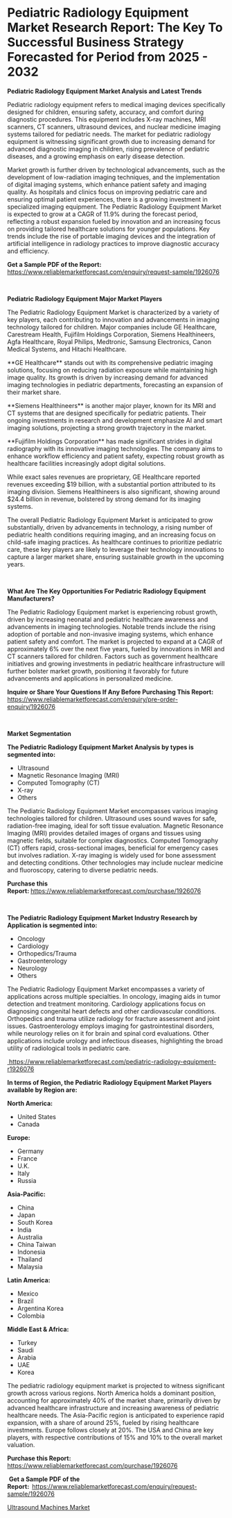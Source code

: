 <p><h1>Pediatric Radiology Equipment Market Research Report: The Key To Successful Business Strategy Forecasted for Period from 2025 - 2032</h1></p><p><strong>Pediatric Radiology Equipment Market Analysis and Latest Trends</strong></p>
<p><p>Pediatric radiology equipment refers to medical imaging devices specifically designed for children, ensuring safety, accuracy, and comfort during diagnostic procedures. This equipment includes X-ray machines, MRI scanners, CT scanners, ultrasound devices, and nuclear medicine imaging systems tailored for pediatric needs. The market for pediatric radiology equipment is witnessing significant growth due to increasing demand for advanced diagnostic imaging in children, rising prevalence of pediatric diseases, and a growing emphasis on early disease detection.</p><p>Market growth is further driven by technological advancements, such as the development of low-radiation imaging techniques, and the implementation of digital imaging systems, which enhance patient safety and imaging quality. As hospitals and clinics focus on improving pediatric care and ensuring optimal patient experiences, there is a growing investment in specialized imaging equipment. The Pediatric Radiology Equipment Market is expected to grow at a CAGR of 11.9% during the forecast period, reflecting a robust expansion fueled by innovation and an increasing focus on providing tailored healthcare solutions for younger populations. Key trends include the rise of portable imaging devices and the integration of artificial intelligence in radiology practices to improve diagnostic accuracy and efficiency.</p></p>
<p><strong>Get a Sample PDF of the Report:&nbsp;</strong> <a href="https://www.reliablemarketforecast.com/enquiry/request-sample/1926076?utm_campaign=1888&utm_medium=2&utm_source=Github&utm_content=ia&utm_term=15012025&utm_id=pediatric-radiology-equipment">https://www.reliablemarketforecast.com/enquiry/request-sample/1926076</a></p>
<p>&nbsp;</p>
<p><strong>Pediatric Radiology Equipment Major Market Players</strong></p>
<p><p>The Pediatric Radiology Equipment Market is characterized by a variety of key players, each contributing to innovation and advancements in imaging technology tailored for children. Major companies include GE Healthcare, Carestream Health, Fujifilm Holdings Corporation, Siemens Healthineers, Agfa Healthcare, Royal Philips, Medtronic, Samsung Electronics, Canon Medical Systems, and Hitachi Healthcare.</p><p>**GE Healthcare** stands out with its comprehensive pediatric imaging solutions, focusing on reducing radiation exposure while maintaining high image quality. Its growth is driven by increasing demand for advanced imaging technologies in pediatric departments, forecasting an expansion of their market share.</p><p>**Siemens Healthineers** is another major player, known for its MRI and CT systems that are designed specifically for pediatric patients. Their ongoing investments in research and development emphasize AI and smart imaging solutions, projecting a strong growth trajectory in the market.</p><p>**Fujifilm Holdings Corporation** has made significant strides in digital radiography with its innovative imaging technologies. The company aims to enhance workflow efficiency and patient safety, expecting robust growth as healthcare facilities increasingly adopt digital solutions.</p><p>While exact sales revenues are proprietary, GE Healthcare reported revenues exceeding $19 billion, with a substantial portion attributed to its imaging division. Siemens Healthineers is also significant, showing around $24.4 billion in revenue, bolstered by strong demand for its imaging systems.</p><p>The overall Pediatric Radiology Equipment Market is anticipated to grow substantially, driven by advancements in technology, a rising number of pediatric health conditions requiring imaging, and an increasing focus on child-safe imaging practices. As healthcare continues to prioritize pediatric care, these key players are likely to leverage their technology innovations to capture a larger market share, ensuring sustainable growth in the upcoming years.</p></p>
<p>&nbsp;</p>
<p><strong>What Are The Key Opportunities For Pediatric Radiology Equipment Manufacturers?</strong></p>
<p><p>The Pediatric Radiology Equipment market is experiencing robust growth, driven by increasing neonatal and pediatric healthcare awareness and advancements in imaging technologies. Notable trends include the rising adoption of portable and non-invasive imaging systems, which enhance patient safety and comfort. The market is projected to expand at a CAGR of approximately 6% over the next five years, fueled by innovations in MRI and CT scanners tailored for children. Factors such as government healthcare initiatives and growing investments in pediatric healthcare infrastructure will further bolster market growth, positioning it favorably for future advancements and applications in personalized medicine.</p></p>
<p><strong>Inquire or Share Your Questions If Any Before Purchasing This Report:</strong> <a href="https://www.reliablemarketforecast.com/enquiry/pre-order-enquiry/1926076?utm_campaign=1888&utm_medium=2&utm_source=Github&utm_content=ia&utm_term=15012025&utm_id=pediatric-radiology-equipment">https://www.reliablemarketforecast.com/enquiry/pre-order-enquiry/1926076</a></p>
<p>&nbsp;</p>
<p><strong>Market Segmentation</strong></p>
<p><strong>The Pediatric Radiology Equipment Market Analysis by types is segmented into:</strong></p>
<p><ul><li>Ultrasound</li><li>Magnetic Resonance Imaging (MRI)</li><li>Computed Tomography (CT)</li><li>X-ray</li><li>Others</li></ul></p>
<p><p>The Pediatric Radiology Equipment Market encompasses various imaging technologies tailored for children. Ultrasound uses sound waves for safe, radiation-free imaging, ideal for soft tissue evaluation. Magnetic Resonance Imaging (MRI) provides detailed images of organs and tissues using magnetic fields, suitable for complex diagnostics. Computed Tomography (CT) offers rapid, cross-sectional images, beneficial for emergency cases but involves radiation. X-ray imaging is widely used for bone assessment and detecting conditions. Other technologies may include nuclear medicine and fluoroscopy, catering to diverse pediatric needs.</p></p>
<p><strong>Purchase this Report:&nbsp;</strong><a href="https://www.reliablemarketforecast.com/purchase/1926076?utm_campaign=1888&utm_medium=2&utm_source=Github&utm_content=ia&utm_term=15012025&utm_id=pediatric-radiology-equipment">https://www.reliablemarketforecast.com/purchase/1926076</a></p>
<p>&nbsp;</p>
<p><strong>The Pediatric Radiology Equipment Market Industry Research by Application is segmented into:</strong></p>
<p><ul><li>Oncology</li><li>Cardiology</li><li>Orthopedics/Trauma</li><li>Gastroenterology</li><li>Neurology</li><li>Others</li></ul></p>
<p><p>The Pediatric Radiology Equipment Market encompasses a variety of applications across multiple specialties. In oncology, imaging aids in tumor detection and treatment monitoring. Cardiology applications focus on diagnosing congenital heart defects and other cardiovascular conditions. Orthopedics and trauma utilize radiology for fracture assessment and joint issues. Gastroenterology employs imaging for gastrointestinal disorders, while neurology relies on it for brain and spinal cord evaluations. Other applications include urology and infectious diseases, highlighting the broad utility of radiological tools in pediatric care.</p></p>
<p><a href="https://www.reliablemarketforecast.com/pediatric-radiology-equipment-r1926076?utm_campaign=1888&utm_medium=2&utm_source=Github&utm_content=ia&utm_term=15012025&utm_id=pediatric-radiology-equipment">&nbsp;https://www.reliablemarketforecast.com/pediatric-radiology-equipment-r1926076</a></p>
<p><strong>In terms of Region, the Pediatric Radiology Equipment Market Players available by Region are:</strong></p>
<p>
    <p> <strong> North America: </strong>
        <ul>
            <li>United States</li>
            <li>Canada</li>
        </ul>
        </p> 
    <p> <strong> Europe: </strong>
        <ul>
            <li>Germany</li>
            <li>France</li>
            <li>U.K.</li>
            <li>Italy</li>
            <li>Russia</li>
        </ul>
        </p> 
    <p> <strong> Asia-Pacific: </strong>
        <ul>
            <li>China</li>
            <li>Japan</li>
            <li>South Korea</li>
            <li>India</li>
            <li>Australia</li>
            <li>China Taiwan</li>
            <li>Indonesia</li>
            <li>Thailand</li>
            <li>Malaysia</li>
        </ul>
        </p> 
    <p> <strong> Latin America: </strong>
        <ul>
            <li>Mexico</li>
            <li>Brazil</li>
            <li>Argentina Korea</li>
            <li>Colombia</li>
        </ul>
        </p> 
    <p> <strong> Middle East & Africa: </strong>
        <ul>
            <li>Turkey</li>
            <li>Saudi</li>
            <li>Arabia</li>
            <li>UAE</li>
            <li>Korea</li>
        </ul>
    </p>
    </p>
<p><p>The pediatric radiology equipment market is projected to witness significant growth across various regions. North America holds a dominant position, accounting for approximately 40% of the market share, primarily driven by advanced healthcare infrastructure and increasing awareness of pediatric healthcare needs. The Asia-Pacific region is anticipated to experience rapid expansion, with a share of around 25%, fueled by rising healthcare investments. Europe follows closely at 20%. The USA and China are key players, with respective contributions of 15% and 10% to the overall market valuation.</p></p>
<p><strong>Purchase this Report: </strong><a href="https://www.reliablemarketforecast.com/purchase/1926076?utm_campaign=1888&utm_medium=2&utm_source=Github&utm_content=ia&utm_term=15012025&utm_id=pediatric-radiology-equipment">https://www.reliablemarketforecast.com/purchase/1926076</a></p>
<p>&nbsp;<strong>Get a Sample PDF of the Report:&nbsp;&nbsp;</strong><a href="https://www.reliablemarketforecast.com/enquiry/request-sample/1926076?utm_campaign=1888&utm_medium=2&utm_source=Github&utm_content=ia&utm_term=15012025&utm_id=pediatric-radiology-equipment">https://www.reliablemarketforecast.com/enquiry/request-sample/1926076</a></p>
<p><strong></strong></p>
<p><p><a href="https://github.com/gulaimolin/Market-Research-Report-List-7/blob/main/ultrasound-machines-market.md?utm_campaign=1888&utm_medium=2&utm_source=Github&utm_content=ia&utm_term=15012025&utm_id=pediatric-radiology-equipment">Ultrasound Machines Market</a></p></p>